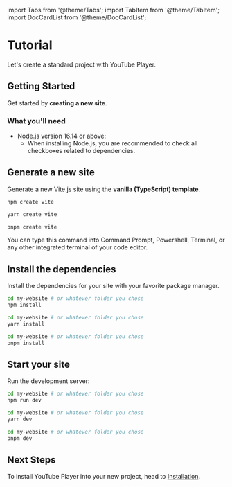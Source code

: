 import Tabs from '@theme/Tabs';
import TabItem from '@theme/TabItem';
import DocCardList from '@theme/DocCardList';

# Tutorial

Let's create a standard project with YouTube Player.

## Getting Started

Get started by **creating a new site**.

### What you'll need

- [Node.js](https://nodejs.org/en/download/) version 16.14 or above:
  - When installing Node.js, you are recommended to check all checkboxes related to dependencies.

## Generate a new site

Generate a new Vite.js site using the **vanilla (TypeScript) template**.

<Tabs groupId="package-managers">
  <TabItem value="npm" label="NPM" default>

```bash
npm create vite
```
  </TabItem>
  <TabItem value="yarn" label="Yarn">

```bash
yarn create vite
```
  </TabItem>
  <TabItem value="pnpm" label="PNPM">

```bash
pnpm create vite
```
  </TabItem>
</Tabs>

You can type this command into Command Prompt, Powershell, Terminal, or any other integrated terminal of your code editor.

## Install the dependencies

Install the dependencies for your site with your favorite package manager.

<Tabs groupId="package-managers">
  <TabItem value="npm" label="NPM" default>

```bash
cd my-website # or whatever folder you chose
npm install
```
  </TabItem>
  <TabItem value="yarn" label="Yarn">

```bash
cd my-website # or whatever folder you chose
yarn install
```
  </TabItem>
  <TabItem value="pnpm" label="PNPM">

```bash
cd my-website # or whatever folder you chose
pnpm install
```
  </TabItem>
</Tabs>

## Start your site

Run the development server:

<Tabs groupId="package-managers">
  <TabItem value="npm" label="NPM" default>

```bash
cd my-website # or whatever folder you chose
npm run dev
```
  </TabItem>
  <TabItem value="yarn" label="Yarn">

```bash
cd my-website # or whatever folder you chose
yarn dev
```
  </TabItem>
  <TabItem value="pnpm" label="PNPM">

```bash
cd my-website # or whatever folder you chose
pnpm dev
```
  </TabItem>
</Tabs>

## Next Steps

To install YouTube Player into your new project, head to <a href="install">Installation</a>.

<DocCardList />
